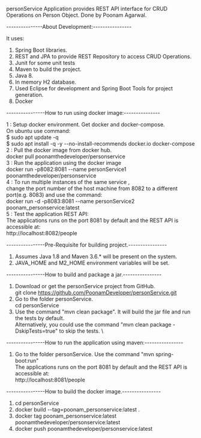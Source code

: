 personService Application provides REST API interface for 
CRUD Operations on Person Object. 
Done by Poonam  Agarwal.


---------------About Development:----------------

It uses:
1. Spring Boot libraries.
2. REST and JPA to provide REST Repository to access CRUD Operations.
3. Junit for some unit tests
4. Maven to build the project.
5. Java 8.
6. In memory H2 database.
7. Used Eclipse for development and Spring Boot Tools for project generation.
8. Docker

----------------How to run using docker image:---------------

1 : Setup docker environment. Get docker and docker-compose. \
On ubuntu use command: \
   $ sudo apt update -q \
   $ sudo apt install -q -y --no-install-recommends docker.io docker-compose \
2 : Pull the docker image from docker hub. \
    docker pull poonamthedeveloper/personservice \
3 : Run the application using the docker image \
    docker run -p8082:8081 --name personService1 poonamthedeveloper/personservice \
4 : To run multiple instances of the same service , \
change the port number of the host machine from 8082 to a different port(e.g. 8083) and use the command:  \
   docker run -d -p8083:8081 --name personService2 poonam_personservice:latest \
5 : Test the application REST API: \
The applications runs on the port 8081 by default and the REST API is accessible at: \
   http://localhost:8082/people 


----------------Pre-Requisite for building project.----------------
1. Assumes Java 1.8 and Maven 3.6.* will be present on the system. 
2. JAVA_HOME and M2_HOME environment variables will be set.


----------------How to build and package a jar.----------------
1. Download or get the personService project from GitHub.  \
  git clone https://github.com/PoonamDeveloper/personService.git 
2. Go to the folder personService. \
  cd personService 
3. Use the command "mvn clean package". It will build the jar file and run the tests by default. \
   Alternatively, you could use the command "mvn clean package -DskipTests=true" to skip the tests. \


----------------How to run the application using maven:----------------
1. Go to the folder personService. Use the command "mvn spring-boot:run" \
The applications runs on the port 8081 by default and the REST API is accessible at: \
http://localhost:8081/people 



----------------How to build the docker image.----------------
1. cd personService
2. docker build --tag=poonam_personservice:latest .
3. docker tag poonam_personservice:latest poonamthedeveloper/personservice:latest
4. docker push poonamthedeveloper/personservice:latest



